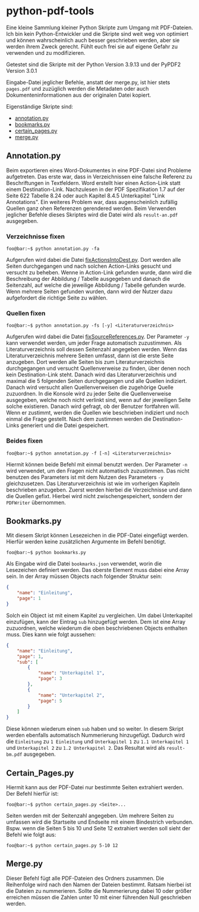# python-pdf-tools

Eine kleine Sammlung kleiner Python Skripte zum Umgang mit PDF-Dateien.
Ich bin kein Python-Entwickler und die Skripte sind weit weg von optimiert und können wahrscheinlich auch besser geschrieben werden, aber sie werden ihrem Zweck gerecht. Fühlt euch frei sie auf eigene Gefahr zu verwenden und zu modifizieren.

Getestet sind die Skripte mit der Python Version 3.9.13 und der PyPDF2 Version 3.0.1

Eingabe-Datei jeglicher Befehle, anstatt der merge.py, ist hier stets `pages.pdf` und zuzüglich werden die Metadaten oder auch Dokumenteninformationen aus der originalen Datei kopiert.

Eigenständige Skripte sind:

- [annotation.py](/annotation.py)
- [bookmarks.py](/bookmarks.py)
- [certain_pages.py](/certain_pages.py)
- [merge.py](/merge.py)

## Annotation.py

Beim exportieren eines Word-Dokumentes in eine PDF-Datei sind Probleme aufgetreten. Das erste war, dass in Verzeichnissen eine falsche Referenz zu Beschriftungen in Textfeldern. Word erstellt hier einen Action-Link statt einem Destination-Link. Nachzulesen in der PDF Spezifikation 1.7 auf der Seite 622 Tabelle 8.24 oder auch Kapitel 8.4.5 Unterkapitel "Link Annotations". Ein weiteres Problem war, dass augenscheinlich zufällig Quellen ganz ohen Referenzen gerendered werden.
Beim Verwenden jeglicher Befehle dieses Skriptes wird die Datei wird als `result-an.pdf` ausgegeben.

### Verzeichnisse fixen

```console
foo@bar:~$ python annotation.py -fa
```

Aufgerufen wird dabei die Datei [fixActionsIntoDest.py](annotations/fixActionsIntoDest.py). Dort werden alle Seiten durchgegangen und nach solchen Action-Links gesucht und versucht zu beheben. Wenne in Action-Link gefunden wurde, dann wird die Beschreibung der Abbildung / Tabelle ausgegeben und danach die Seitenzahl, auf welche die jeweilige Abbildung / Tabelle gefunden wurde. Wenn mehrere Seiten gefunden wurden, dann wird der Nutzer dazu aufgefordert die richtige Seite zu wählen.

### Quellen fixen

```console
foo@bar:~$ python annotation.py -fs [-y] <Literaturverzeichnis>
```

Aufgerufen wird dabei die Datei [fixSourceReferences.py](annotations/fixSourceReferences.py). Der Parameter `-y` kann verwendet werden, um jeder Frage automatisch zuzustimmen. Als Literaturverzeichnis soll dessen Seitenzahl angegeben werden. Wenn das Literaturverzeichnis mehrere Seiten umfasst, dann ist die erste Seite anzugeben. Dort werden alle Seiten bis zum Literaturverzeichnis durchgegangen und versucht Quellenverweise zu finden, über denen noch kein Destination-Link steht. Danach wird das Literaturverzeichnis und maximal die 5 folgenden Seiten durchgegangen und alle Quellen indiziert. Danach wird versucht allen Quellenverweisen die zugehörige Quelle zuzuordnen. In die Konsole wird zu jeder Seite die Quellenverweise ausgegeben, welche noch nicht verlinkt sind, wenn auf der jeweiligen Seite solche existieren. Danach wird gefragt, ob der Benutzer fortfahren will. Wenn er zustimmt, werden die Quellen wie beschrieben indiziert und noch einmal die Frage gestellt. Nach dem zustimmen werden die Destination-Links generiert und die Datei gespeichert.

### Beides fixen

```console
foo@bar:~$ python annotation.py -f [-n] <Literaturverzeichnis>
```

Hiermit können beide Befehl mit einmal benutzt werden. Der Parameter `-n` wird verwendet, um den Fragen nicht automatisch zuzustimmen. Das nicht benutzen des Parameters ist mit dem Nutzen des Parameters `-y` gleichzusetzen. Das Literaturverzeichnis ist wie im vorherigen Kapiteln beschrieben anzugeben. Zuerst werden hierbei die Verzeichnisse und dann die Quellen gefixt. Hierbei wird nicht zwischengespeichert, sondern der `PDFWriter` übernommen.

## Bookmarks.py

Mit diesem Skript können Lesezeichen in die PDF-Datei eingefügt werden. Hierfür werden keine zusätzlichen Argumente im Befehl benötigt.

```console
foo@bar:~$ python bookmarks.py
```

Als Eingabe wird die Datei `bookmarks.json` verwendet, worin die Lesezeichen definiert werden. Das oberste Element muss dabei eine Array sein. In der Array müssen Objects nach folgender Struktur sein:

```json
{
    "name": "Einleitung",
    "page": 1
}
```

Solch ein Object ist mit einem Kapitel zu vergleichen. Um dabei Unterkapitel einzufügen, kann der Eintrag `sub` hinzugefügt werden. Dem ist eine Array zuzuordnen, welche wiederum die oben beschriebenen Objects enthalten muss. Dies kann wie folgt aussehen:

```json
{
    "name": "Einleitung",
    "page": 1,
    "sub": [
        {
            "name": "Unterkapitel 1",
            "page": 3
        },
        {
            "name": "Unterkapitel 2",
            "page": 5
        }
    ]
}
```

Diese können wiederum einen `sub` haben und so weiter. In diesem Skript werden ebenfalls automatisch Nummerierung hinzugefügt. Dadurch wird die `Einleitung` zu `1 Einleitung` und `Unterkapitel 1` zu `1.1 Unterkapitel 1` und `Unterkapitel 2` zu `1.2 Unterkapitel 2`. Das Resultat wird als `result-bm.pdf` ausgegeben.

## Certain_Pages.py

Hiermit kann aus der PDF-Datei nur bestimmte Seiten extrahiert werden. Der Befehl hierfür ist:

```console
foo@bar:~$ python certain_pages.py <Seite>...
```

Seiten werden mit der Seitenzahl angegeben. Um mehrere Seiten zu umfassen wird die Startseite und Endseite mit einem Bindestrich verbunden. Bspw. wenn die Seiten 5 bis 10 und Seite 12 extrahiert werden soll sieht der Befehl wie folgt aus:

```console
foo@bar:~$ python certain_pages.py 5-10 12
```

## Merge.py

Dieser Befehl fügt alle PDF-Dateien des Ordners zusammen. Die Reihenfolge wird nach den Namen der Dateien bestimmt. Ratsam hierbei ist die Dateien zu nummerieren. Sollte die Nummerierung dabei 10 oder größer erreichen müssen die Zahlen unter 10 mit einer führenden Null geschrieben werden.
